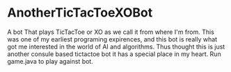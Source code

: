 # AnotherTicTacToeXOBot
A bot That plays TicTacToe or XO as we call it from where I'm from.
This was one of my earliest programing expirences, and this bot is really what got me interested in the world of AI and algorithms. 
Thus thought this is just another consule based tictactoe bot it has a special place in my heart.
Run game.java to play against bot.
